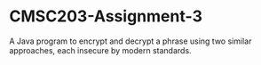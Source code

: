 # CMSC203-Assignment-3
A Java program to encrypt and decrypt a phrase using two similar approaches, each insecure by modern standards.  
